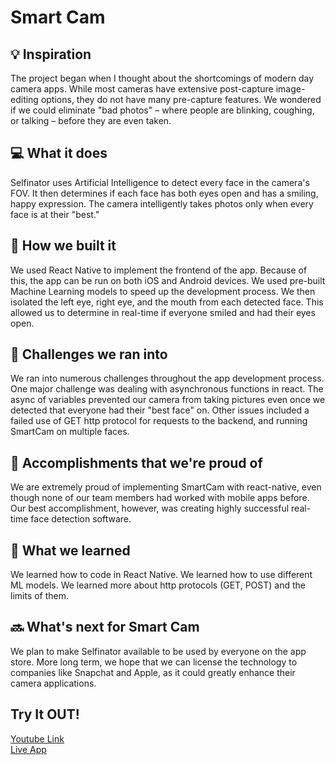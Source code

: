 # Smart Cam

## 💡 Inspiration

The project began when I thought about the shortcomings of modern day camera apps. While most cameras have extensive post-capture image-editing options, they do not have many pre-capture features. We wondered if we could eliminate "bad photos" – where people are blinking, coughing, or talking – before they are even taken.

## 💻 What it does
Selfinator uses Artificial Intelligence to detect every face in the camera's FOV. It then determines if each face has both eyes open and has a smiling, happy expression. The camera intelligently takes photos only when every face is at their "best."

## 🔨 How we built it
We used React Native to implement the frontend of the app. Because of this, the app can be run on both iOS and Android devices. We used pre-built Machine Learning models to speed up the development process. We then isolated the left eye, right eye, and the mouth from each detected face. This allowed us to determine in real-time if everyone smiled and had their eyes open.

## 🧠 Challenges we ran into
We ran into numerous challenges throughout the app development process. One major challenge was dealing with asynchronous functions in react. The async of variables prevented our camera from taking pictures even once we detected that everyone had their "best face" on. Other issues included a failed use of GET http protocol for requests to the backend, and running SmartCam on multiple faces.

## 🏅 Accomplishments that we're proud of
We are extremely proud of implementing SmartCam with react-native, even though none of our team members had worked with mobile apps before. Our best accomplishment, however, was creating highly successful real-time face detection software.

## 📖 What we learned
We learned how to code in React Native. We learned how to use different ML models. We learned more about http protocols (GET, POST) and the limits of them.

## 🔜 What's next for Smart Cam
We plan to make Selfinator available to be used by everyone on the app store. More long term, we hope that we can license the technology to companies like Snapchat and Apple, as it could greatly enhance their camera applications.

## Try It OUT!
[Youtube Link](https://www.youtube.com/watch?v=-Ah46H1wutE&ab_channel=AyushGarg)
<br />
[Live App](https://vershio.vercel.app/)
